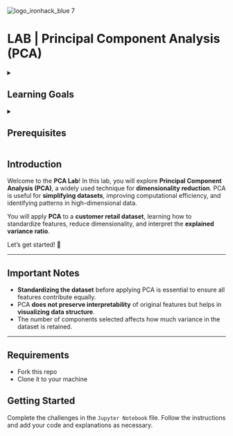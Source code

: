 ![logo_ironhack_blue 7](https://user-images.githubusercontent.com/23629340/40541063-a07a0a8a-601a-11e8-91b5-2f13e4e6b441.png)

# LAB | Principal Component Analysis (PCA)
<details>
  <summary>
   <h2>Learning Goals</h2>
  </summary>

  This lab allows you to practice and apply the concepts and techniques taught in class.

  Upon completion of this lab, you will be able to:
  
- Understand the basics of **Principal Component Analysis (PCA)**.
- Standardize data before applying PCA.
- Reduce the dimensionality of a dataset using PCA.
- Analyze and interpret **explained variance**.
- Visualize PCA results and understand their implications.

  <br>
  <hr> 

</details>

<details>
  <summary>
   <h2>Prerequisites</h2>
  </summary>

Before starting this lab, you should be familiar with:

- Python Programming
- Basics of **Pandas** for data manipulation
- Understanding of **Standardization (Feature Scaling)**
- Introduction to **PCA** and its applications in dimensionality reduction
- Basic visualization using **Matplotlib**

  <br>
  <hr> 

</details>

## Introduction

Welcome to the **PCA Lab**! In this lab, you will explore **Principal Component Analysis (PCA)**, a widely used technique for **dimensionality reduction**. PCA is useful for **simplifying datasets**, improving computational efficiency, and identifying patterns in high-dimensional data.

You will apply **PCA** to a **customer retail dataset**, learning how to standardize features, reduce dimensionality, and interpret the **explained variance ratio**.

Let’s get started! 🚀

---

## Important Notes

- **Standardizing the dataset** before applying PCA is essential to ensure all features contribute equally.
- PCA **does not preserve interpretability** of original features but helps in **visualizing data structure**.
- The number of components selected affects how much variance in the dataset is retained.

---

## Requirements

- Fork this repo
- Clone it to your machine

## Getting Started

Complete the challenges in the `Jupyter Notebook` file. Follow the instructions and add your code and explanations as necessary.